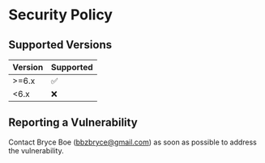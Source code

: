 # Security Policy

## Supported Versions

| Version | Supported          |
| ------- | ------------------ |
| >=6.x   | :white_check_mark: |
| <6.x    | :x:                |

## Reporting a Vulnerability

Contact Bryce Boe (bbzbryce@gmail.com) as soon as possible to address
the vulnerability.
